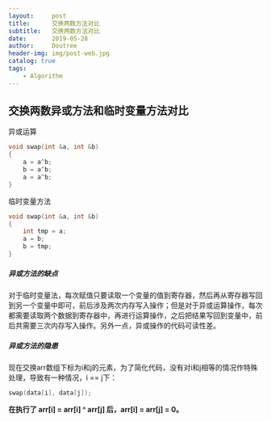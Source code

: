 ```yaml
---
layout:		post
title:		交换两数方法对比
subtitle:	交换两数方法对比
date:       2019-05-28
author:     Doutree
header-img: img/post-web.jpg
catalog: true
tags:
    - Algorithm
---
```

## 交换两数异或方法和临时变量方法对比
异或运算
```c
void swap(int &a, int &b)
{ 
	a = a^b;
	b = a^b;
	a = a^b;
}
```
临时变量方法

```c
void swap(int &a, int &b)
{
    int tmp = a;
    a = b;
    b = tmp;
}
```
##### 异或方法的缺点
对于临时变量法，每次赋值只要读取一个变量的值到寄存器，然后再从寄存器写回到另一个变量中即可，前后涉及两次内存写入操作；但是对于异或运算操作，每次都需要读取两个数据到寄存器中，再进行运算操作，之后把结果写回到变量中，前后共需要三次内存写入操作。另外一点，异或操作的代码可读性差。
##### 异或方法的隐患
现在交换arr数组下标为i和j的元素，为了简化代码，没有对i和j相等的情况作特殊处理，导致有一种情况，i == j下：
```c
swap(data[i], data[j]);
```


**在执行了 arr[i] = arr[i] ^ arr[j] 后，arr[i] = arr[j] = 0。**

